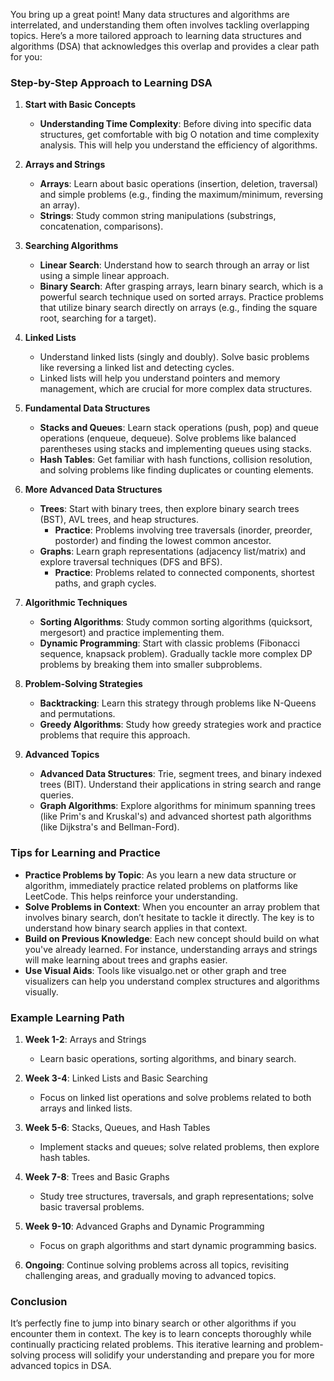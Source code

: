 You bring up a great point! Many data structures and algorithms are interrelated, and understanding them often involves tackling overlapping topics. Here’s a more tailored approach to learning data structures and algorithms (DSA) that acknowledges this overlap and provides a clear path for you:

### Step-by-Step Approach to Learning DSA

1. **Start with Basic Concepts**
   - **Understanding Time Complexity**: Before diving into specific data structures, get comfortable with big O notation and time complexity analysis. This will help you understand the efficiency of algorithms.

2. **Arrays and Strings**
   - **Arrays**: Learn about basic operations (insertion, deletion, traversal) and simple problems (e.g., finding the maximum/minimum, reversing an array).
   - **Strings**: Study common string manipulations (substrings, concatenation, comparisons).

3. **Searching Algorithms**
   - **Linear Search**: Understand how to search through an array or list using a simple linear approach.
   - **Binary Search**: After grasping arrays, learn binary search, which is a powerful search technique used on sorted arrays. Practice problems that utilize binary search directly on arrays (e.g., finding the square root, searching for a target).

4. **Linked Lists**
   - Understand linked lists (singly and doubly). Solve basic problems like reversing a linked list and detecting cycles.
   - Linked lists will help you understand pointers and memory management, which are crucial for more complex data structures.

5. **Fundamental Data Structures**
   - **Stacks and Queues**: Learn stack operations (push, pop) and queue operations (enqueue, dequeue). Solve problems like balanced parentheses using stacks and implementing queues using stacks.
   - **Hash Tables**: Get familiar with hash functions, collision resolution, and solving problems like finding duplicates or counting elements.

6. **More Advanced Data Structures**
   - **Trees**: Start with binary trees, then explore binary search trees (BST), AVL trees, and heap structures. 
     - **Practice**: Problems involving tree traversals (inorder, preorder, postorder) and finding the lowest common ancestor.
   - **Graphs**: Learn graph representations (adjacency list/matrix) and explore traversal techniques (DFS and BFS).
     - **Practice**: Problems related to connected components, shortest paths, and graph cycles.

7. **Algorithmic Techniques**
   - **Sorting Algorithms**: Study common sorting algorithms (quicksort, mergesort) and practice implementing them.
   - **Dynamic Programming**: Start with classic problems (Fibonacci sequence, knapsack problem). Gradually tackle more complex DP problems by breaking them into smaller subproblems.

8. **Problem-Solving Strategies**
   - **Backtracking**: Learn this strategy through problems like N-Queens and permutations.
   - **Greedy Algorithms**: Study how greedy strategies work and practice problems that require this approach.

9. **Advanced Topics**
   - **Advanced Data Structures**: Trie, segment trees, and binary indexed trees (BIT). Understand their applications in string search and range queries.
   - **Graph Algorithms**: Explore algorithms for minimum spanning trees (like Prim's and Kruskal's) and advanced shortest path algorithms (like Dijkstra's and Bellman-Ford).

### Tips for Learning and Practice
- **Practice Problems by Topic**: As you learn a new data structure or algorithm, immediately practice related problems on platforms like LeetCode. This helps reinforce your understanding.
- **Solve Problems in Context**: When you encounter an array problem that involves binary search, don’t hesitate to tackle it directly. The key is to understand how binary search applies in that context.
- **Build on Previous Knowledge**: Each new concept should build on what you've already learned. For instance, understanding arrays and strings will make learning about trees and graphs easier.
- **Use Visual Aids**: Tools like visualgo.net or other graph and tree visualizers can help you understand complex structures and algorithms visually.

### Example Learning Path
1. **Week 1-2**: Arrays and Strings
   - Learn basic operations, sorting algorithms, and binary search.

2. **Week 3-4**: Linked Lists and Basic Searching
   - Focus on linked list operations and solve problems related to both arrays and linked lists.

3. **Week 5-6**: Stacks, Queues, and Hash Tables
   - Implement stacks and queues; solve related problems, then explore hash tables.

4. **Week 7-8**: Trees and Basic Graphs
   - Study tree structures, traversals, and graph representations; solve basic traversal problems.

5. **Week 9-10**: Advanced Graphs and Dynamic Programming
   - Focus on graph algorithms and start dynamic programming basics.

6. **Ongoing**: Continue solving problems across all topics, revisiting challenging areas, and gradually moving to advanced topics.

### Conclusion
It’s perfectly fine to jump into binary search or other algorithms if you encounter them in context. The key is to learn concepts thoroughly while continually practicing related problems. This iterative learning and problem-solving process will solidify your understanding and prepare you for more advanced topics in DSA.